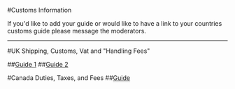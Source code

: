 #Customs Information

If you'd like to add your guide or would like to have a link to your countries customs guide please message the moderators.

---

#UK Shipping, Customs, Vat and "Handling Fees"

##[Guide 1](http://redd.it/2pow1y)
##[Guide 2](http://redd.it/2zssl3)

#Canada Duties, Taxes, and Fees
##[Guide](http://redd.it/3612ng)
